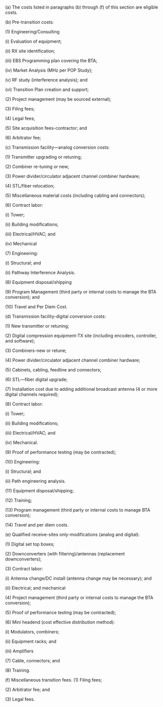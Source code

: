 (a) The costs listed in paragraphs (b) through (f) of this section are eligible costs.

(b) Pre-transition costs:
                

(1) Engineering/Consulting

(i) Evaluation of equipment;

(ii) RX site identification;

(iii) EBS Programming plan covering the BTA;

(iv) Market Analysis (MHz per POP Study);

(v) RF study (interference analysis); and

(vi) Transition Plan creation and support;

(2) Project management (may be sourced external);

(3) Filing fees;

(4) Legal fees;

(5) Site acquisition fees-contractor; and

(6) Arbitrator fee;

(c) Transmission facility—analog conversion costs:
                

(1) Transmitter upgrading or retuning;

(2) Combiner re-tuning or new;

(3) Power divider/circulator adjacent channel combiner hardware;

(4) STL/fiber relocation;

(5) Miscellaneous material costs (including cabling and connectors);

(6) Contract labor:

(i) Tower;

(ii) Building modifications;

(iii) Electrical/HVAC; and

(iv) Mechanical

(7) Engineering:

(i) Structural; and

(ii) Pathway Interference Analysis.

(8) Equipment disposal/shipping

(9) Program Management (third party or internal costs to manage the BTA conversion); and

(10) Travel and Per Diem Cost.

(d) Transmission facility-digital conversion costs:
                

(1) New transmitter or retuning;

(2) Digital compression equipment-TX site (including encoders, controller, and software);

(3) Combiners-new or retune;

(4) Power divider/circulator adjacent channel combiner hardware;

(5) Cabinets, cabling, feedline and connectors;

(6) STL—fiber digital upgrade;

(7) Installation cost due to adding additional broadcast antenna (4 or more digital channels required);

(8) Contract labor:

(i) Tower;

(ii) Building modifications;

(iii) Electrical/HVAC; and

(iv) Mechanical.

(9) Proof of performance testing (may be contracted);

(10) Engineering:

(i) Structural; and

(ii) Path engineering analysis.

(11) Equipment disposal/shipping;

(12) Training;

(13) Program management (third party or internal costs to manage BTA conversion);

(14) Travel and per diem costs.

(e) Qualified receive-sites only-modifications (analog and digital):
                  
                

(1) Digital set top boxes;

(2) Downconverters (with filtering)/antennas (replacement downconverters);

(3) Contract labor:

(i) Antenna change/DC install (antenna change may be necessary); and

(ii) Electrical; and mechanical

(4) Project management (third party or internal costs to manage the BTA conversion);

(5) Proof of performance testing (may be contracted);

(6) Mini headend (cost effective distribution method):

(i) Modulators, combiners;

(ii) Equipment racks; and

(iii) Amplifiers

(7) Cable, connectors; and

(8) Training.

(f) Miscellaneous transition fees. (1) Filing fees;

(2) Arbitrator fee; and

(3) Legal fees.

